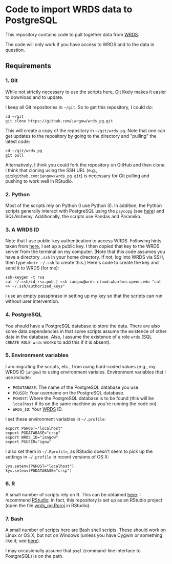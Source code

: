 Code to import WRDS data to PostgreSQL
=========

This repository contains code to pull together data from [WRDS](https://wrds-web.wharton.upenn.edu/wrds/).

The code will only work if you have access to WRDS and to the data in question.

## Requirements

### 1. Git

While not strictly necessary to use the scripts here, [Git](https://git-scm.com/downloads) likely makes it easier to download and to update.

I keep all Git repositories in `~/git`. So to get this repository, I could do:

```
cd ~/git
git clone https://github.com/iangow/wrds_pg.git
```

This will create a copy of the repository in `~/git/wrds_pg`.
Note that one can get updates to the repository by going to the directory and "pulling" the latest code:

```
cd ~/git/wrds_pg
git pull
```

Alternatively, I think you could fork the repository on GitHub and then clone. 
I think that cloning using the SSH URL (e.g., `git@github.com:iangow/wrds_pg.git`) is necessary for Git pulling and pushing to work well in RStudio.

### 2. Python

Most of the scripts rely on Python (I use Python 3).
In addition, the Python scripts generally interact with PostgreSQL using the `psycopg` (see [here](http://initd.org/psycopg/)) and SQLAlchemy.
Additionally, the scripts use Pandas and Paramiko.

### 3. A WRDS ID

Note that I use public-key authentication to access WRDS. Following hints taken from [here](http://www.debian-administration.org/articles/152), I set up a public key. I then copied that key to the WRDS server from the terminal on my computer. (Note that this code assumes you have a directory `.ssh` in your home directory. If not, log into WRDS via SSH, then type `mkdir ~/.ssh` to create this.) Here's code to create the key and send it to WRDS (for me):

```
ssh-keygen -t rsa
cat ~/.ssh/id_rsa.pub | ssh iangow@wrds-cloud.wharton.upenn.edu "cat >> ~/.ssh/authorized_keys"
```

I use an empty passphrase in setting up my key so that the scripts can run without user intervention.

### 4. PostgreSQL

You should have a PostgreSQL database to store the data.
There are also some data dependencies in that some scripts assume the existence of other data in the database.
Also, I assume the existence of a role `wrds` (SQL `CREATE ROLE wrds` works to add this if it is absent).


### 5. Environment variables

I am migrating the scripts, etc., from using hard-coded values (e.g., my WRDS ID `iangow`) to using environment variales. 
Environment variables that I use include:

- `PGDATABASE`: The name of the PostgreSQL database you use.
- `PGUSER`: Your username on the PostgreSQL database.
- `PGHOST`: Where the PostgreSQL database is to be found (this will be `localhost` if its on the same machine as you're running the code on)
- `WRDS_ID`: Your [WRDS](https://wrds-web.wharton.upenn.edu/wrds/) ID.

I set these environment variables in `~/.profile`:

```
export PGHOST="localhost"
export PGDATABASE="crsp"
export WRDS_ID="iangow"
export PGUSER="igow"
```

I also set them in `~/.Rprofile`, as RStudio doesn't seem to pick up the settings in `~/.profile` in recent versions of OS X:

```
Sys.setenv(PGHOST="localhost")
Sys.setenv(PGDATABASE="crsp")
```

### 6. R

A small number of scripts rely on R.
This can be obtained [here](https://cran.rstudio.com/).
I recommend [RStudio](https://www.rstudio.com/products/RStudio/);
in fact, this repository is set up as an RStudio project (open the file [wrds_pg.Rproj](wrds_pg.Rproj) in RStudio).

### 7. Bash

A small number of scripts here are Bash shell scripts.
These should work on Linux or OS X, but not on Windows (unless you have Cygwin or something like it; see [here](http://stackoverflow.com/questions/6413377/is-there-a-way-to-run-bash-scripts-on-windows)).

I may occasionally assume that `psql` (command-line interface to PostgreSQL) is on the path.
